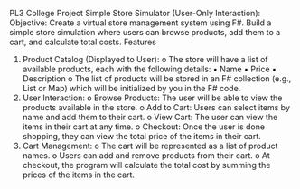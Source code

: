 PL3 College Project 
Simple Store Simulator (User-Only Interaction):
 Objective: Create a virtual store management system using F#.
Build a simple store simulation where users can browse products, add them to a cart, and 
calculate total costs.
 Features
1. Product Catalog (Displayed to User):
o The store will have a list of available products, each with the following 
details:
▪ Name
▪ Price
▪ Description
o The list of products will be stored in an F# collection (e.g., List or Map) 
which will be initialized by you in the F# code.
2. User Interaction:
o Browse Products: The user will be able to view the products available in 
the store.
o Add to Cart: Users can select items by name and add them to their cart.
o View Cart: The user can view the items in their cart at any time.
o Checkout: Once the user is done shopping, they can view the total price 
of the items in their cart.
3. Cart Management:
o The cart will be represented as a list of product names.
o Users can add and remove products from their cart.
o At checkout, the program will calculate the total cost by summing the 
prices of the items in the cart.
